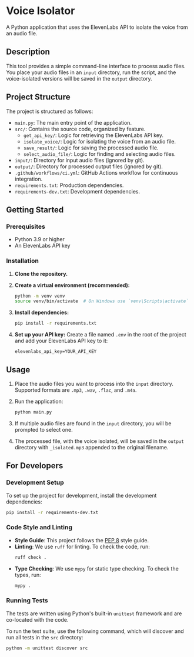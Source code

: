# Voice Isolator

A Python application that uses the ElevenLabs API to isolate the voice from an audio file.

## Description

This tool provides a simple command-line interface to process audio files. You place your audio files in an `input` directory, run the script, and the voice-isolated versions will be saved in the `output` directory.

## Project Structure

The project is structured as follows:

-   `main.py`: The main entry point of the application.
-   `src/`: Contains the source code, organized by feature.
    -   `get_api_key/`: Logic for retrieving the ElevenLabs API key.
    -   `isolate_voice/`: Logic for isolating the voice from an audio file.
    -   `save_result/`: Logic for saving the processed audio file.
    -   `select_audio_file/`: Logic for finding and selecting audio files.
-   `input/`: Directory for input audio files (ignored by git).
-   `output/`: Directory for processed output files (ignored by git).
-   `.github/workflows/ci.yml`: GitHub Actions workflow for continuous integration.
-   `requirements.txt`: Production dependencies.
-   `requirements-dev.txt`: Development dependencies.

## Getting Started

### Prerequisites

-   Python 3.9 or higher
-   An ElevenLabs API key

### Installation

1.  **Clone the repository.**

2.  **Create a virtual environment (recommended):**
    ```bash
    python -m venv venv
    source venv/bin/activate  # On Windows use `venv\Scripts\activate`
    ```

3.  **Install dependencies:**
    ```bash
    pip install -r requirements.txt
    ```

4.  **Set up your API key:**
    Create a file named `.env` in the root of the project and add your ElevenLabs API key to it:
    ```
    elevenlabs_api_key=YOUR_API_KEY
    ```

## Usage

1.  Place the audio files you want to process into the `input` directory. Supported formats are `.mp3`, `.wav`, `.flac`, and `.m4a`.

2.  Run the application:
    ```bash
    python main.py
    ```

3.  If multiple audio files are found in the `input` directory, you will be prompted to select one.

4.  The processed file, with the voice isolated, will be saved in the `output` directory with `_isolated.mp3` appended to the original filename.

## For Developers

### Development Setup

To set up the project for development, install the development dependencies:

```bash
pip install -r requirements-dev.txt
```

### Code Style and Linting

-   **Style Guide**: This project follows the [PEP 8](https://www.python.org/dev/peps/pep-0008/) style guide.
-   **Linting**: We use `ruff` for linting. To check the code, run:
    ```bash
    ruff check .
    ```
-   **Type Checking**: We use `mypy` for static type checking. To check the types, run:
    ```bash
    mypy .
    ```

### Running Tests

The tests are written using Python's built-in `unittest` framework and are co-located with the code.

To run the test suite, use the following command, which will discover and run all tests in the `src` directory:

```bash
python -m unittest discover src
```